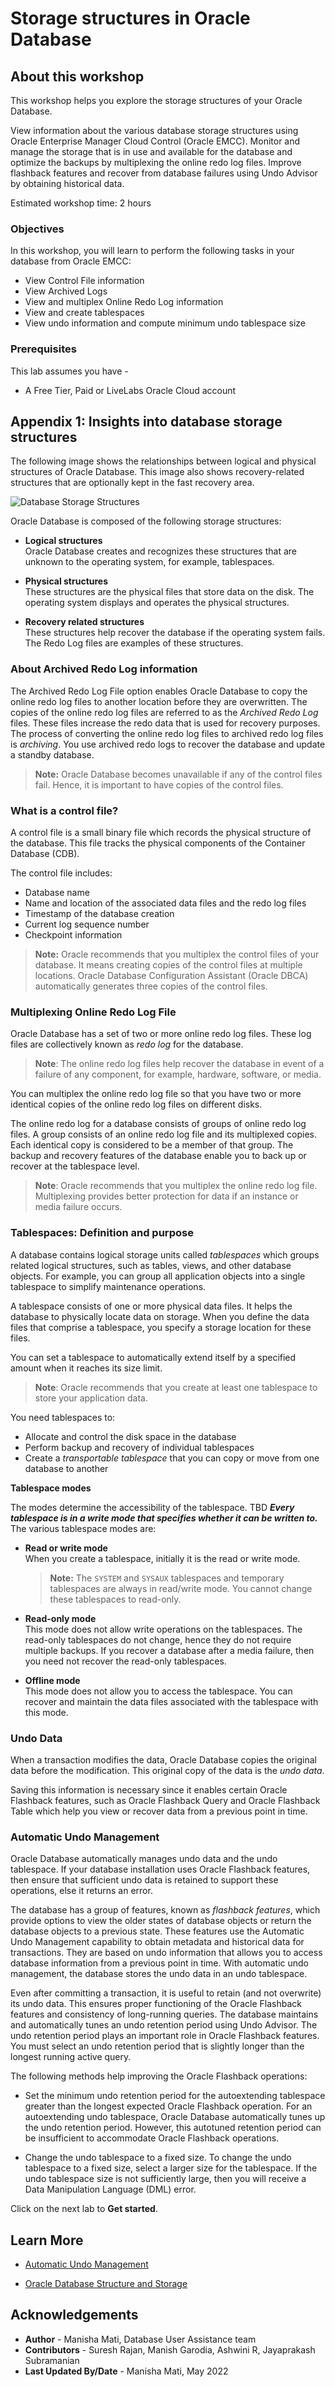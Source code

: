 # Storage structures in Oracle Database

## About this workshop

This workshop helps you explore the storage structures of your Oracle Database.

View information about the various database storage structures using Oracle Enterprise Manager Cloud Control (Oracle EMCC).
Monitor and manage the storage that is in use and available for the database and optimize the backups by multiplexing the online redo log files. Improve flashback features and recover from database failures using Undo Advisor by obtaining historical data.

Estimated workshop time: 2 hours

### Objectives

In this workshop, you will learn to perform the following tasks in your database from Oracle EMCC:

-   View Control File information
-   View Archived Logs
-   View and multiplex Online Redo Log information
-   View and create tablespaces
-   View undo information and compute minimum undo tablespace size

### Prerequisites

This lab assumes you have -

-   A Free Tier, Paid or LiveLabs Oracle Cloud account

## Appendix 1: Insights into database storage structures

The following image shows the relationships between logical and physical structures of Oracle Database. This image also shows recovery-related structures that are optionally kept in the fast recovery area.

![Database Storage Structures](./images/database-storage-structures.png " ")

Oracle Database is composed of the following storage structures:

-   **Logical structures**   
    Oracle Database creates and recognizes these structures that are unknown to the operating system, for example, tablespaces.

-   **Physical structures**  
	These structures are the physical files that store data on the disk. The operating system displays and operates the physical structures.

-   **Recovery related structures**  
	These structures help recover the database if the operating system fails. The Redo Log files are examples of these structures.

### About Archived Redo Log information

The Archived Redo Log File option enables Oracle Database to copy the online redo log files to another location before they are overwritten. The copies of the online redo log files are referred to as the *Archived Redo Log* files. These files increase the redo data that is used for recovery purposes. The process of converting the online redo log files to archived redo log files is *archiving*. You use archived redo logs to recover the database and update a standby database.

> **Note:** Oracle Database becomes unavailable if any of the control files fail. Hence, it is important to have copies of the control files.

### What is a control file?

A control file is a small binary file which records the physical structure of the database. This file tracks the physical components of the Container Database (CDB). 

The control file includes:
-   Database name
-   Name and location of the associated data files and the redo log files
-   Timestamp of the database creation
-   Current log sequence number
-   Checkpoint information

> **Note:** Oracle recommends that you multiplex the control files of your database. It means creating copies of the control files at multiple locations. Oracle Database Configuration Assistant (Oracle DBCA) automatically generates three copies of the control files.

### Multiplexing Online Redo Log File

Oracle Database has a set of two or more online redo log files. These log files are collectively known as *redo log* for the database.

> **Note**: The online redo log files help recover the database in event of a failure of any component, for example, hardware, software, or media.

You can multiplex the online redo log file so that you have two or more identical copies of the online redo log files on different disks.

The online redo log for a database consists of groups of online redo log files. A group consists of an online redo log file and its multiplexed copies. Each identical copy is considered to be a member of that group. The backup and recovery features of the database enable you to back up or recover at the tablespace level.

> **Note**: Oracle recommends that you multiplex the online redo log file. Multiplexing provides better protection for data if an instance or media failure occurs.

### Tablespaces: Definition and purpose

A database contains logical storage units called *tablespaces* which groups related logical structures, such as tables, views, and other database objects. For example, you can group all application objects into a single tablespace to simplify maintenance operations.

A tablespace consists of one or more physical data files. It helps the database to physically locate data on storage. When you define the data files that comprise a tablespace, you specify a storage location for these files.

You can set a tablespace to automatically extend itself by a specified amount when it reaches its size limit.

> **Note**: Oracle recommends that you create at least one tablespace to store your application data.  

You need tablespaces to:

-   Allocate and control the disk space in the database
-   Perform backup and recovery of individual tablespaces
-   Create a *transportable tablespace* that you can copy or move from one database to another

**Tablespace modes**

The modes determine the accessibility of the tablespace. TBD ***Every tablespace is in a write mode that specifies whether it can be written to.*** The various tablespace modes are:

-   **Read or write mode**  
	When you create a tablespace, initially it is the read or write mode.  

     >**Note:** The `SYSTEM` and `SYSAUX` tablespaces and temporary tablespaces are always in read/write mode. You cannot change these tablespaces to read-only.

-   **Read-only mode**   
    This mode does not allow write operations on the tablespaces. The read-only tablespaces do not change, hence they do not require multiple backups. If you recover a database after a media failure, then you need not recover the read-only tablespaces.

-   **Offline mode**   
	This mode does not allow you to access the tablespace. You can recover and maintain the data files associated with the tablespace with this mode.

### Undo Data

When a transaction modifies the data, Oracle Database copies the original data before the modification. This original copy of the data is the *undo data*.

Saving this information is necessary since it enables certain Oracle Flashback features, such as Oracle Flashback Query and Oracle Flashback Table which help you view or recover data from a previous point in time.

### Automatic Undo Management

Oracle Database automatically manages undo data and the undo tablespace. If your database installation uses Oracle Flashback features, then ensure that sufficient undo data is retained to support these operations, else it returns an error. 

The database has a group of features, known as *flashback features*, which provide options to view the older states of database objects or return the database objects to a previous state. These features use the Automatic Undo Management capability to obtain metadata and historical data for transactions. They are based on undo information that allows you to access database information from a previous point in time. With automatic undo management, the database stores the undo data in an undo tablespace.

Even after committing a transaction, it is useful to retain (and not overwrite) its undo data. This ensures proper functioning of the Oracle Flashback features and consistency of long-running queries. The database maintains and automatically tunes an undo retention period using Undo Advisor.
The undo retention period plays an important role in Oracle Flashback features. You must select an undo retention period that is slightly longer than the longest running active query.

The following methods help improving the Oracle Flashback operations:

-   Set the minimum undo retention period for the autoextending tablespace greater than the longest expected Oracle Flashback operation.
	For an autoextending undo tablespace, Oracle Database automatically tunes up the undo retention period. However, this autotuned retention period can be insufficient to accommodate Oracle Flashback operations.

-   Change the undo tablespace to a fixed size.
    To change the undo tablespace to a fixed size, select a larger size for the tablespace. If the undo tablespace size is not sufficiently large, then you will receive a Data Manipulation Language (DML) error.

Click on the next lab to **Get started**.

## Learn More

-   [Automatic Undo Management](https://docs.oracle.com/en/database/oracle/oracle-database/21/admin/managing-undo.html#GUID-281C5BFE-BAED-47C3-BFF7-806C0954F3EC)

-   [Oracle Database Structure and Storage](https://docs.oracle.com/en/database/oracle/oracle-database/21/admin/oracle-database-structure-and-storage.html#GUID-F11D30A7-BF12-4D8F-A1C2-D7437D38F8C7)

## Acknowledgements

- **Author** - Manisha Mati, Database User Assistance team
- **Contributors** - Suresh Rajan, Manish Garodia, Ashwini R, Jayaprakash Subramanian
- **Last Updated By/Date** - Manisha Mati, May 2022